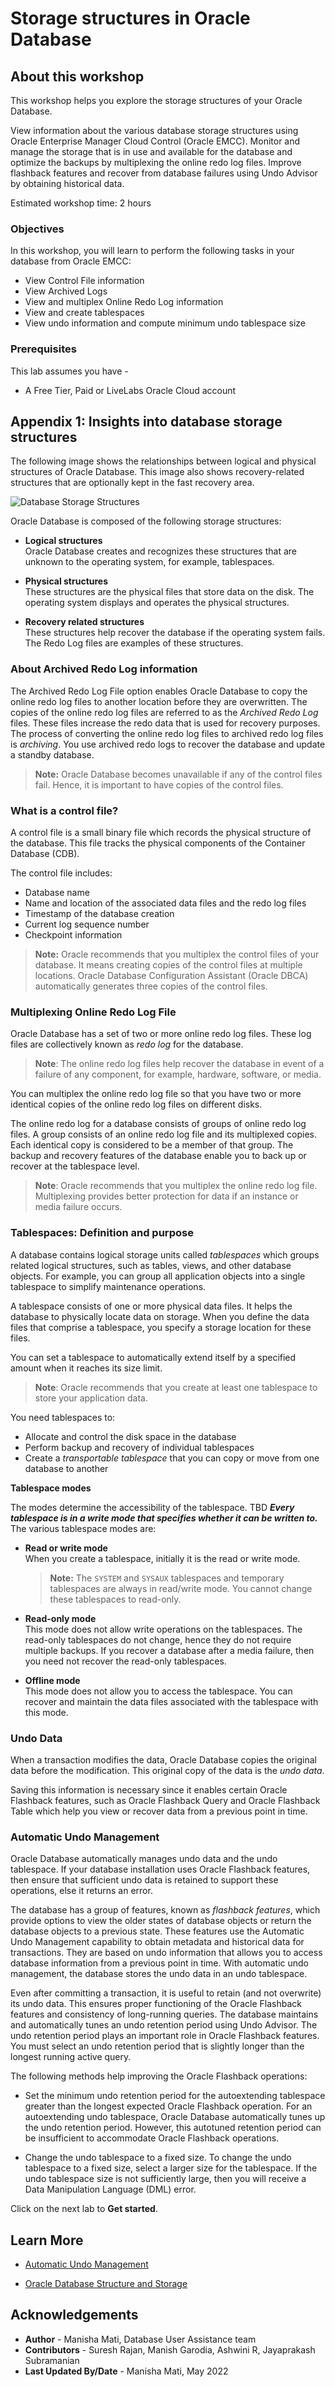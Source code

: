 # Storage structures in Oracle Database

## About this workshop

This workshop helps you explore the storage structures of your Oracle Database.

View information about the various database storage structures using Oracle Enterprise Manager Cloud Control (Oracle EMCC).
Monitor and manage the storage that is in use and available for the database and optimize the backups by multiplexing the online redo log files. Improve flashback features and recover from database failures using Undo Advisor by obtaining historical data.

Estimated workshop time: 2 hours

### Objectives

In this workshop, you will learn to perform the following tasks in your database from Oracle EMCC:

-   View Control File information
-   View Archived Logs
-   View and multiplex Online Redo Log information
-   View and create tablespaces
-   View undo information and compute minimum undo tablespace size

### Prerequisites

This lab assumes you have -

-   A Free Tier, Paid or LiveLabs Oracle Cloud account

## Appendix 1: Insights into database storage structures

The following image shows the relationships between logical and physical structures of Oracle Database. This image also shows recovery-related structures that are optionally kept in the fast recovery area.

![Database Storage Structures](./images/database-storage-structures.png " ")

Oracle Database is composed of the following storage structures:

-   **Logical structures**   
    Oracle Database creates and recognizes these structures that are unknown to the operating system, for example, tablespaces.

-   **Physical structures**  
	These structures are the physical files that store data on the disk. The operating system displays and operates the physical structures.

-   **Recovery related structures**  
	These structures help recover the database if the operating system fails. The Redo Log files are examples of these structures.

### About Archived Redo Log information

The Archived Redo Log File option enables Oracle Database to copy the online redo log files to another location before they are overwritten. The copies of the online redo log files are referred to as the *Archived Redo Log* files. These files increase the redo data that is used for recovery purposes. The process of converting the online redo log files to archived redo log files is *archiving*. You use archived redo logs to recover the database and update a standby database.

> **Note:** Oracle Database becomes unavailable if any of the control files fail. Hence, it is important to have copies of the control files.

### What is a control file?

A control file is a small binary file which records the physical structure of the database. This file tracks the physical components of the Container Database (CDB). 

The control file includes:
-   Database name
-   Name and location of the associated data files and the redo log files
-   Timestamp of the database creation
-   Current log sequence number
-   Checkpoint information

> **Note:** Oracle recommends that you multiplex the control files of your database. It means creating copies of the control files at multiple locations. Oracle Database Configuration Assistant (Oracle DBCA) automatically generates three copies of the control files.

### Multiplexing Online Redo Log File

Oracle Database has a set of two or more online redo log files. These log files are collectively known as *redo log* for the database.

> **Note**: The online redo log files help recover the database in event of a failure of any component, for example, hardware, software, or media.

You can multiplex the online redo log file so that you have two or more identical copies of the online redo log files on different disks.

The online redo log for a database consists of groups of online redo log files. A group consists of an online redo log file and its multiplexed copies. Each identical copy is considered to be a member of that group. The backup and recovery features of the database enable you to back up or recover at the tablespace level.

> **Note**: Oracle recommends that you multiplex the online redo log file. Multiplexing provides better protection for data if an instance or media failure occurs.

### Tablespaces: Definition and purpose

A database contains logical storage units called *tablespaces* which groups related logical structures, such as tables, views, and other database objects. For example, you can group all application objects into a single tablespace to simplify maintenance operations.

A tablespace consists of one or more physical data files. It helps the database to physically locate data on storage. When you define the data files that comprise a tablespace, you specify a storage location for these files.

You can set a tablespace to automatically extend itself by a specified amount when it reaches its size limit.

> **Note**: Oracle recommends that you create at least one tablespace to store your application data.  

You need tablespaces to:

-   Allocate and control the disk space in the database
-   Perform backup and recovery of individual tablespaces
-   Create a *transportable tablespace* that you can copy or move from one database to another

**Tablespace modes**

The modes determine the accessibility of the tablespace. TBD ***Every tablespace is in a write mode that specifies whether it can be written to.*** The various tablespace modes are:

-   **Read or write mode**  
	When you create a tablespace, initially it is the read or write mode.  

     >**Note:** The `SYSTEM` and `SYSAUX` tablespaces and temporary tablespaces are always in read/write mode. You cannot change these tablespaces to read-only.

-   **Read-only mode**   
    This mode does not allow write operations on the tablespaces. The read-only tablespaces do not change, hence they do not require multiple backups. If you recover a database after a media failure, then you need not recover the read-only tablespaces.

-   **Offline mode**   
	This mode does not allow you to access the tablespace. You can recover and maintain the data files associated with the tablespace with this mode.

### Undo Data

When a transaction modifies the data, Oracle Database copies the original data before the modification. This original copy of the data is the *undo data*.

Saving this information is necessary since it enables certain Oracle Flashback features, such as Oracle Flashback Query and Oracle Flashback Table which help you view or recover data from a previous point in time.

### Automatic Undo Management

Oracle Database automatically manages undo data and the undo tablespace. If your database installation uses Oracle Flashback features, then ensure that sufficient undo data is retained to support these operations, else it returns an error. 

The database has a group of features, known as *flashback features*, which provide options to view the older states of database objects or return the database objects to a previous state. These features use the Automatic Undo Management capability to obtain metadata and historical data for transactions. They are based on undo information that allows you to access database information from a previous point in time. With automatic undo management, the database stores the undo data in an undo tablespace.

Even after committing a transaction, it is useful to retain (and not overwrite) its undo data. This ensures proper functioning of the Oracle Flashback features and consistency of long-running queries. The database maintains and automatically tunes an undo retention period using Undo Advisor.
The undo retention period plays an important role in Oracle Flashback features. You must select an undo retention period that is slightly longer than the longest running active query.

The following methods help improving the Oracle Flashback operations:

-   Set the minimum undo retention period for the autoextending tablespace greater than the longest expected Oracle Flashback operation.
	For an autoextending undo tablespace, Oracle Database automatically tunes up the undo retention period. However, this autotuned retention period can be insufficient to accommodate Oracle Flashback operations.

-   Change the undo tablespace to a fixed size.
    To change the undo tablespace to a fixed size, select a larger size for the tablespace. If the undo tablespace size is not sufficiently large, then you will receive a Data Manipulation Language (DML) error.

Click on the next lab to **Get started**.

## Learn More

-   [Automatic Undo Management](https://docs.oracle.com/en/database/oracle/oracle-database/21/admin/managing-undo.html#GUID-281C5BFE-BAED-47C3-BFF7-806C0954F3EC)

-   [Oracle Database Structure and Storage](https://docs.oracle.com/en/database/oracle/oracle-database/21/admin/oracle-database-structure-and-storage.html#GUID-F11D30A7-BF12-4D8F-A1C2-D7437D38F8C7)

## Acknowledgements

- **Author** - Manisha Mati, Database User Assistance team
- **Contributors** - Suresh Rajan, Manish Garodia, Ashwini R, Jayaprakash Subramanian
- **Last Updated By/Date** - Manisha Mati, May 2022